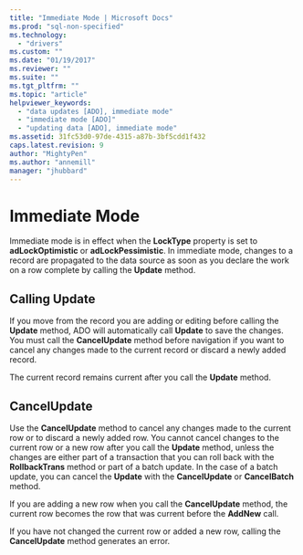 ```yaml
---
title: "Immediate Mode | Microsoft Docs"
ms.prod: "sql-non-specified"
ms.technology:
  - "drivers"
ms.custom: ""
ms.date: "01/19/2017"
ms.reviewer: ""
ms.suite: ""
ms.tgt_pltfrm: ""
ms.topic: "article"
helpviewer_keywords: 
  - "data updates [ADO], immediate mode"
  - "immediate mode [ADO]"
  - "updating data [ADO], immediate mode"
ms.assetid: 31fc53d0-97de-4315-a87b-3bf5cdd1f432
caps.latest.revision: 9
author: "MightyPen"
ms.author: "annemill"
manager: "jhubbard"
---
```

# Immediate Mode
Immediate mode is in effect when the **LockType** property is set to **adLockOptimistic** or **adLockPessimistic**. In immediate mode, changes to a record are propagated to the data source as soon as you declare the work on a row complete by calling the **Update** method.  
  
## Calling Update  
 If you move from the record you are adding or editing before calling the **Update** method, ADO will automatically call **Update** to save the changes. You must call the **CancelUpdate** method before navigation if you want to cancel any changes made to the current record or discard a newly added record.  
  
 The current record remains current after you call the **Update** method.  
  
## CancelUpdate  
 Use the **CancelUpdate** method to cancel any changes made to the current row or to discard a newly added row. You cannot cancel changes to the current row or a new row after you call the **Update** method, unless the changes are either part of a transaction that you can roll back with the **RollbackTrans** method or part of a batch update. In the case of a batch update, you can cancel the **Update** with the **CancelUpdate** or **CancelBatch** method.  
  
 If you are adding a new row when you call the **CancelUpdate** method, the current row becomes the row that was current before the **AddNew** call.  
  
 If you have not changed the current row or added a new row, calling the **CancelUpdate** method generates an error.